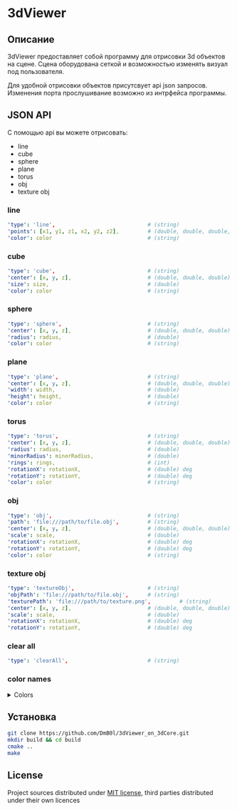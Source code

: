# 3dViewer
## Описание
3dViewer предоставляет собой программу для отрисовки 3d объектов на сцене.
Сцена оборудована сеткой и возможностью изменять визуал под пользователя.

Для удобной отрисовки объектов присутсвует api json запросов. 
Изменения порта прослушивание возможно из интрфейса программы. 

## JSON API
С помощью api вы можете отрисовать:
- line
- cube
- sphere
- plane
- torus
- obj
- texture obj

### line
```yaml
'type': 'line',                             # (string)
'points': [x1, y1, z1, x2, y2, z2],         # (double, double, double, double, double, double) 
'color': color                              # (string)
```

### cube
```yaml
'type': 'cube',                             # (string)
'center': [x, y, z],                        # (double, double, double)
'size': size,                               # (double)
'color': color                              # (string)
```

### sphere
```yaml
'type': 'sphere',                           # (string)
'center': [x, y, z],                        # (double, double, double)
'radius': radius,                           # (double)
'color': color                              # (string)
```

### plane
```yaml
'type': 'plane',                            # (string)
'center': [x, y, z],                        # (double, double, double)
'width': width,                             # (double)
'height': height,                           # (double)
'color': color                              # (string)
```

### torus
```yaml
'type': 'torus',                            # (string)
'center': [x, y, z],                        # (double, double, double)
'radius': radius,                           # (double)
'minorRadius': minorRadius,                 # (double)
'rings': rings,                             # (int)
'rotationX': rotationX,                     # (double) deg
'rotationY': rotationY,                     # (double) deg
'color': color                              # (string)
```

### obj
```yaml
'type': 'obj',                              # (string)
'path': 'file:///path/to/file.obj',         # (string)
'center': [x, y, z],                        # (double, double, double)
'scale': scale,                             # (double)
'rotationX': rotationX,                     # (double) deg
'rotationY': rotationY,                     # (double) deg
'color': color                              # (string)
```

### texture obj
```yaml
'type': 'textureObj',                       # (string)
'objPath': 'file:///path/to/file.obj',      # (string)
'texturePath': 'file:///path/to/texture.png',         # (string)
'center': [x, y, z],                        # (double, double, double)
'scale': scale,                             # (double)
'rotationX': rotationX,                     # (double) deg
'rotationY': rotationY,                     # (double) deg
```

### clear all
```yaml
'type': 'clearAll',                         # (string)
```

### color names
<details>
  <summary>Colors</summary>
```yaml
"aliceblue", "antiquewhite", "aqua", "aquamarine", "azure", "beige", "bisque", "black", "blanchedalmond", "blue", "blueviolet", "brown", "burlywood", "cadetblue", "chartreuse", "chocolate", "coral", "cornflowerblue", "cornsilk", "crimson", "cyan", "darkblue", "darkcyan", "darkgoldenrod", "darkgray", "darkgreen", "darkgrey", "darkkhaki", "darkmagenta", "darkolivegreen", "darkorange", "darkorchid", "darkred", "darksalmon", "darkseagreen", "darkslateblue", "darkslategray", "darkslategrey", "darkturquoise", "darkviolet", "deeppink", "deepskyblue", "dimgray", "dimgrey", "dodgerblue", "firebrick", "floralwhite", "forestgreen", "fuchsia", "gainsboro", "ghostwhite", "gold", "goldenrod", "gray", "green", "greenyellow", "grey", "honeydew", "hotpink", "indianred", "indigo", "ivory", "khaki", "lavender", "lavenderblush", "lawngreen", "lemonchiffon", "lightblue", "lightcoral", "lightcyan", "lightgoldenrodyellow", "lightgray", "lightgreen", "lightgrey", "lightpink", "lightsalmon", "lightseagreen", "lightskyblue", "lightslategray", "lightslategrey", "lightsteelblue", "lightyellow", "lime", "limegreen", "linen", "magenta", "maroon", "mediumaquamarine", "mediumblue", "mediumorchid", "mediumpurple", "mediumseagreen", "mediumslateblue", "mediumspringgreen", "mediumturquoise", "mediumvioletred", "midnightblue", "mintcream", "mistyrose", "moccasin", "navajowhite", "navy", "oldlace", "olive", "olivedrab", "orange", "orangered", "orchid", "palegoldenrod", "palegreen", "paleturquoise", "palevioletred", "papayawhip", "peachpuff", "peru", "pink", "plum", "powderblue", "purple", "red", "rosybrown", "royalblue", "saddlebrown", "salmon", "sandybrown", "seagreen", "seashell", "sienna", "silver", "skyblue", "slateblue", "slategray", "slategrey", "snow", "springgreen", "steelblue", "tan", "teal", "thistle", "tomato", "transparent", "turquoise", "violet", "wheat", "white", "whitesmoke", "yellow", "yellowgreen"
```
</details>

## Установка
```sh
git clone https://github.com/DmB0l/3dViewer_on_3dCore.git
mkdir build && cd build
cmake ..
make
```

## License
Project sources distributed under [MIT license](https://github.com/DmB0l/3dViewer_on_3dCore/blob/main/LICENSE), third parties distributed under their own licences
